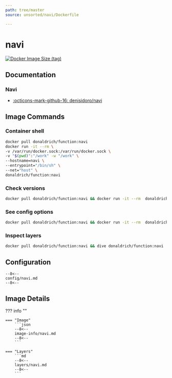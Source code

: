 ```yaml
---
path: tree/master
source: unsorted/navi/Dockerfile

---
```


# navi

[![Docker Image Size (tag)](https://img.shields.io/docker/image-size/donaldrich/function/navi?color=blue&label=donaldrich/function:navi&logo=docker&style=flat-square)](https://hub.docker.com/r/donaldrich/function/navi)

## Documentation

### Navi

* [:octicons-mark-github-16: denisidoro/navi](https://github.com/denisidoro/navi)

## Image Commands

### Container shell

```sh
docker pull donaldrich/function:navi
docker run -it --rm \
-v /var/run/docker.sock:/var/run/docker.sock \
-v "$(pwd)":"/work" -w "/work" \
--hostname=navi \
--entrypoint="/bin/sh" \
--net="host" \
donaldrich/function:navi
```

### Check versions

```sh
docker pull donaldrich/function:navi && docker run -it --rm  donaldrich/function:navi validate
```

### See config options

```sh
docker pull donaldrich/function:navi && docker run -it --rm  donaldrich/function:navi help
```

### Inspect layers

```sh
docker pull donaldrich/function:navi && dive donaldrich/function:navi
```

## Configuration

```
--8<--
config/navi.md
--8<--
```

## Image Details

??? info ""

    === "Image"
        ```json
        --8<--
        image-info/navi.md
        --8<--
        ```

    === "Layers"
        ```md
        --8<--
        layers/navi.md
        --8<--
        ```
